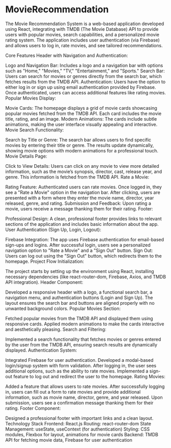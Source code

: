 # MovieRecommendation
The Movie Recommendation System is a web-based application developed using React, integrating with TMDB (The Movie Database) API to provide users with popular movies, search capabilities, and a personalized movie rating system. The application includes user authentication (via Firebase) and allows users to log in, rate movies, and see tailored recommendations.

Core Features
Header with Navigation and Authentication:

Logo and Navigation Bar: Includes a logo and a navigation bar with options such as "Home," "Movies," "TV," "Entertainment," and "Sports."
Search Bar: Users can search for movies or genres directly from the search bar, which fetches results from the TMDB API.
Authentication: Users have the option to either log in or sign up using email authentication provided by Firebase. Once authenticated, users can access additional features like rating movies.
Popular Movies Display:

Movie Cards: The homepage displays a grid of movie cards showcasing popular movies fetched from the TMDB API. Each card includes the movie title, rating, and an image.
Modern Animations: The cards include subtle animations, making the user interface visually appealing and interactive.
Movie Search Functionality:

Search by Title or Genre: The search bar allows users to find specific movies by entering their title or genre. The results update dynamically, showing movie options with modern animations for a professional touch.
Movie Details Page:

Click to View Details: Users can click on any movie to view more detailed information, such as the movie’s synopsis, director, cast, release year, and genre. This information is fetched from the TMDB API.
Rate a Movie:

Rating Feature: Authenticated users can rate movies. Once logged in, they see a "Rate a Movie" option in the navigation bar. After clicking, users are presented with a form where they enter the movie name, director, year released, genre, and rating.
Submission and Feedback: Upon rating a movie, users receive a message thanking them for their rating.
Footer:

Professional Design: A clean, professional footer provides links to relevant sections of the application and includes basic information about the app.
User Authentication (Sign Up, Login, Logout):

Firebase Integration: The app uses Firebase authentication for email-based sign-ups and logins. After successful login, users see a personalized navigation option to "Rate a Movie" and a "Sign Out" button.
Sign Out: Users can log out using the "Sign Out" button, which redirects them to the homepage.
Project Flow
Initialization:

The project starts by setting up the environment using React, installing necessary dependencies (like react-router-dom, Firebase, Axios, and TMDB API integration).
Header Component:

Developed a responsive header with a logo, a functional search bar, a navigation menu, and authentication buttons (Login and Sign Up). The layout ensures the search bar and buttons are aligned properly with no unwanted background colors.
Popular Movies Section:

Fetched popular movies from the TMDB API and displayed them using responsive cards. Applied modern animations to make the cards interactive and aesthetically pleasing.
Search and Filtering:

Implemented a search functionality that fetches movies or genres entered by the user from the TMDB API, ensuring search results are dynamically displayed.
Authentication System:

Integrated Firebase for user authentication. Developed a modal-based login/signup system with form validation. After logging in, the user sees additional options, such as the ability to rate movies.
Implemented a sign-out feature to log out and redirect the user to the homepage.
Rating Movies:

Added a feature that allows users to rate movies. After successfully logging in, users can fill out a form to rate movies and provide additional information, such as movie name, director, genre, and year released. Upon submission, users see a confirmation message thanking them for their rating.
Footer Component:

Designed a professional footer with important links and a clean layout.
Technology Stack
Frontend: React.js
Routing: react-router-dom
State Management: useState, useContext (for authentication)
Styling: CSS modules, Flexbox for layout, animations for movie cards
Backend: TMDB API for fetching movie data, Firebase for user authentication
